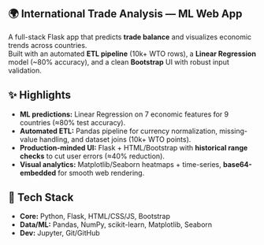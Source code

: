 ## 🌍 International Trade Analysis — ML Web App

A full-stack Flask app that predicts **trade balance** and visualizes economic trends across countries.  
Built with an automated **ETL pipeline** (10k+ WTO rows), a **Linear Regression** model (~80% accuracy), and a clean **Bootstrap** UI with robust input validation.



## ✨ Highlights

- **ML predictions:** Linear Regression on 7 economic features for 9 countries (≈80% test accuracy).
- **Automated ETL:** Pandas pipeline for currency normalization, missing-value handling, and dataset joins (10k+ WTO points).
- **Production-minded UI:** Flask + HTML/Bootstrap with **historical range checks** to cut user errors (≈40% reduction).
- **Visual analytics:** Matplotlib/Seaborn heatmaps + time-series, **base64-embedded** for smooth web rendering.



## 🧰 Tech Stack

- **Core:** Python, Flask, HTML/CSS/JS, Bootstrap  
- **Data/ML:** Pandas, NumPy, scikit-learn, Matplotlib, Seaborn  
- **Dev:** Jupyter, Git/GitHub


